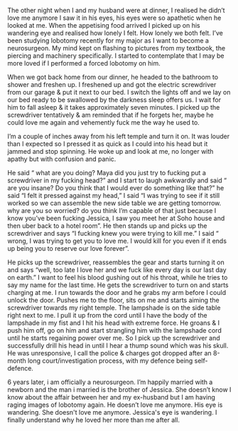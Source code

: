 The other night when I and my husband were at dinner, I realised he didn’t love me anymore I saw it in his eyes, his eyes were so apathetic when he looked at me. When the appetising food arrived I picked up on his wandering eye and realised how lonely I felt. How lonely we both felt. I’ve been studying lobotomy recently for my major as I want to become a neurosurgeon. My mind kept on flashing to pictures from my textbook, the piercing and machinery specifically. I started to contemplate that I may be more loved if I performed a forced lobotomy on him.

When we got back home from our dinner, he headed to the bathroom to shower and freshen up. I freshened up and got the electric screwdriver from our garage & put it next to our bed. I switch the lights off and we lay on our bed ready to be swallowed by the darkness sleep offers us. I wait for him to fall asleep & it takes approximately seven minutes. I picked up the screwdriver tentatively & am reminded that if he forgets her, maybe he could love me again and vehemently fuck me the way he used to. 

I’m a couple of inches away from his left temple and turn it on. It was louder than I expected so I pressed it as quick as I could into his head but it jammed and stop spinning. He woke up and look at me, no longer with apathy but with confusion and panic. 

He said “ what are you doing? Maya did you just try to fucking put a screwdriver in my fucking head?” and I start to laugh awkwardly and said “ are you insane? Do you think that I would ever do something like that?” he said “I felt it pressed against my head,” I said “I was trying to see if it still worked so we can assemble the new side table we are getting tomorrow. why are you so worried? do you think I’m capable of that just because I know you’ve been fucking Jessica, I saw you meet her at Soho house and then uber back to a hotel room”. He then stands up and picks up the screwdriver and says “I fucking knew you were trying to kill me.” I said “ wrong, I was trying to get you to love me. I would kill for you even if it ends up being you to reserve our love forever”. 

He picks up the screwdriver, reassembles the gear and starts turning it on and says “well, too late I love her and we fuck like every day is our last day on earth.” I want to feel his blood gushing out of his throat, while he tries to say my name for the last time. He gets the screwdriver to turn on and starts charging at me. I run towards the door and he grabs my arm before I could unlock the door. Pushes me to the floor, sits on me and starts aiming the screwdriver towards my right temple. The lampshade is on the side table right next to me. I pull it up from the cord until I have the body of the lampshade in my fist and I hit his head with extreme force. He groans & I push him off, go on him and start strangling him with the lampshade cord until he starts regaining power over me. So I pick up the screwdriver and successfully drill his head in until I hear a thump sound which was his skull. He was unresponsive, I call the police & charges got dropped after an 8-month long court/investigation process, with my defence being self-defence. 

6 years later, i am officially a neurosurgeon. I’m happily married with a newborn and the man i married is the brother of Jessica. She doesn’t know I know about the affair between her and my ex-husband but I am having raging images of lobotomy again. He doesn’t love me anymore. His eye is wandering. She doesn't love me anymore. Jessica's eye is wandering. I finally understand why he loved her more than me after all.